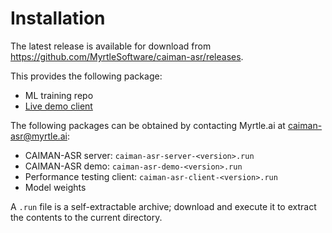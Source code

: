 # Installation

The latest release is available for download from <https://github.com/MyrtleSoftware/caiman-asr/releases>.

This provides the following package:

- ML training repo
- [Live demo client](./inference/live_audio_demonstration.md)

The following packages can be obtained by contacting Myrtle.ai at [caiman-asr@myrtle.ai](mailto:caiman-asr@myrtle.ai):

- CAIMAN-ASR server: `caiman-asr-server-<version>.run`
- CAIMAN-ASR demo: `caiman-asr-demo-<version>.run`
- Performance testing client: `caiman-asr-client-<version>.run`
- Model weights

A `.run` file is a self-extractable archive; download and execute it to extract the contents to the current directory.

